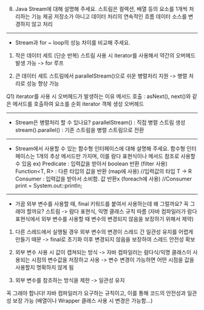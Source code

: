 8. Java Stream에 대해 설명해 주세요.
스트림은 컬렉션, 배열 등의 요소를 1개씩 처리하는 기능 제공
저장소가 아니고 데이터 처리의 연속적인 흐름
데이터 소스를 변경하지 않고 처리

-------------------

- Stream과 for ~ loop의 성능 차이를 비교해 주세요.
1) 작은 데이터 세트 (단순 반복)
스트림 사용 시 iterator를 사용해서 약간의 오버헤드 발생 가능
-> for 루프

2) 큰 데이터 세트
스트림에서 parallelStream()으로 쉬운 병렬처리 지원
-> 병렬 처리로 성능 향상 가능

Q1) iterator를 사용 시 오버헤드가 발생하는 이유
메서드 호출 : asNext(), next()와 같은 메서드를 호출하여 요소를 순회
iterator 객체 생성 오버헤드

-------------------

- Stream은 병렬처리 할 수 있나요?
parallelStream() : 직접 병렬 스트림 생성
stream().parallel() : 기존 스트림을 병렬 스트림으로 전환

-------------------

- Stream에서 사용할 수 있는 함수형 인터페이스에 대해 설명해 주세요.
함수형 인터페이스는 1개의 추상 메서드만 가지며, 이를 람다 표현식이나 메서드 참조로 사용할 수 있음
ex) Predicate<T> : 입력값을 받아서 boolean 반환 (filter 사용)
Function<T, R> : 다른 타입의 값을 반환 (map에 사용) //입력값의 타입 T -> R
Consumer<T> : 입력값을 받아서 소비함. 값 반환x (foreach에 사용) //Consumer<String> print = System.out::println;

-------------------

- 가끔 외부 변수를 사용할 때, final 키워드를 붙여서 사용하는데 왜 그럴까요? 꼭 그래야 할까요?
스트림 -> 람다 표현식, 익명 클래스 규칙 따름
(자바 컴파일러가 람다 표현식에서 외부 변수를 사용할 때 변수의 변경되지 않음을 보장하기 위해서 제약)

1) 다른 스레드에서 실행될 경우 외부 변수의 변경이 스레드 간 일관성 유지를 어렵게 만들기 때문 -> final로 초기화 이후 변경되지 않음을 보장하여 스레드 안전성 확보

2) 외부 변수 사용 시 값이 캡쳐되는 방식 -> 자바 컴파일러는 람다식/익명 클래스이 사용되는 시점의 변수값을 저장하고 사용 -> 변수 변경이 가능하면 어떤 시점을 값을 사용할지 명확하지 않게 됨

3) 외부 변수를 참조하는 방식을 제한 -> 일관성 유지

꼭 그래야 합니다! 자바 컴파일러가 요구하는 규칙이고, 이를 통해 코드의 안전성과 일관성 보장 가능
(배열이나 Wrapper 클래스 사용 시 변경은 가능함...)
